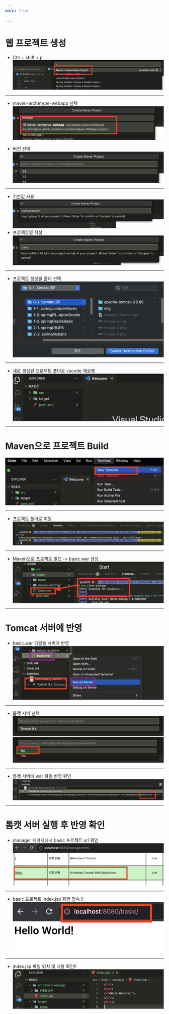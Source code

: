 ```yaml
---
marp: true

---
```

# 웹 프로젝트 생성 
- Ctrl + shift + p 
![Alt text](./img/basic/image.png)

---
- maven-archetype-webapp 선택 
![Alt text](./img/basic/image-1.png)

- 버전 선택 
![Alt text](./img/basic/image-2.png)

---
- 기본값 사용 
![Alt text](./img/basic/image-3.png)
- 프로젝트명 작성 
![Alt text](./img/basic/image-4.png)

---
- 프로젝트 생성될 폴더 선택 
![Alt text](./img/basic/image-5.png)

---
- 새로 생성된 프로젝트 폴더로 vscode 재실행 
![Alt text](./img/basic/image-6.png)

---
# Maven으로 프로젝트 Build
![Alt text](./img/basic/image-7.png)

---
- 프로젝트 폴더로 이동 
![Alt text](./img/basic/image-8.png)

---
- Maven으로 프로젝트 빌드 -> basic.war 생성 
![Alt text](./img/basic/image-10.png)

---
# Tomcat 서버에 반영 
- basic.war 파일을 서버에 반영 
![Alt text](./img/basic/image-11.png)

---
- 톰캣 서버 선택 
![Alt text](./img/basic/image-12.png)
![Alt text](./img/basic/image-13.png)

---
- 톰캣 서버에 war 파일 반영 확인 
![Alt text](./img/basic/image-16.png)

---
# 톰캣 서버 실행 후 반영 확인 
- manager 페이지에서 basic 프로젝트 url 확인 
![Alt text](./img/basic/image-17.png)

---
- basic 프로젝트 index.jsp 화면 접속 !!
![Alt text](./img/basic/image-18.png)

---
- index.jsp 파일 위치 및 내용 확인!!
![Alt text](./img/basic/image-19.png)

